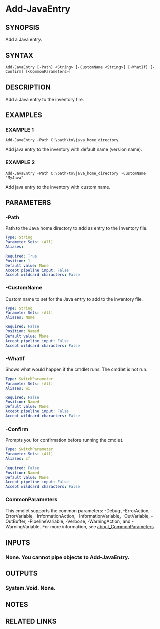 ﻿---
external help file: MyJavaManager-help.xml
Module Name: MyJavaManager
online version:
schema: 2.0.0
---

# Add-JavaEntry

## SYNOPSIS
Add a Java entry.

## SYNTAX

```
Add-JavaEntry [-Path] <String> [-CustomName <String>] [-WhatIf] [-Confirm] [<CommonParameters>]
```

## DESCRIPTION
Add a Java entry to the inventory file.

## EXAMPLES

### EXAMPLE 1
```
Add-JavaEntry -Path C:\path\to\java_home_directory
```

Add java entry to the inventory with default name (version name).

### EXAMPLE 2
```
Add-JavaEntry -Path C:\path\to\java_home_directory -CustomName "MyJava"
```

Add java entry to the inventory with custom name.

## PARAMETERS

### -Path
Path to the Java home directory to add as entry to the inventory file.

```yaml
Type: String
Parameter Sets: (All)
Aliases:

Required: True
Position: 1
Default value: None
Accept pipeline input: False
Accept wildcard characters: False
```

### -CustomName
Custom name to set for the Java entry to add to the inventory file.

```yaml
Type: String
Parameter Sets: (All)
Aliases: Name

Required: False
Position: Named
Default value: None
Accept pipeline input: False
Accept wildcard characters: False
```

### -WhatIf
Shows what would happen if the cmdlet runs.
The cmdlet is not run.

```yaml
Type: SwitchParameter
Parameter Sets: (All)
Aliases: wi

Required: False
Position: Named
Default value: None
Accept pipeline input: False
Accept wildcard characters: False
```

### -Confirm
Prompts you for confirmation before running the cmdlet.

```yaml
Type: SwitchParameter
Parameter Sets: (All)
Aliases: cf

Required: False
Position: Named
Default value: None
Accept pipeline input: False
Accept wildcard characters: False
```

### CommonParameters
This cmdlet supports the common parameters: -Debug, -ErrorAction, -ErrorVariable, -InformationAction, -InformationVariable, -OutVariable, -OutBuffer, -PipelineVariable, -Verbose, -WarningAction, and -WarningVariable. For more information, see [about_CommonParameters](http://go.microsoft.com/fwlink/?LinkID=113216).

## INPUTS

### None. You cannot pipe objects to Add-JavaEntry.
## OUTPUTS

### System.Void. None.
## NOTES

## RELATED LINKS
